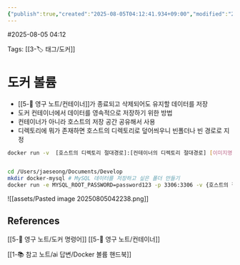 ```yaml
---
{"publish":true,"created":"2025-08-05T04:12:41.934+09:00","modified":"2025-08-06T21:03:23.259+09:00","cssclasses":""}
---
```


#2025-08-05 04:12

Tags: [[3-🏷️ 태그/도커]]

# 도커 볼륨
- [[5-💎 영구 노트/컨테이너]]가 종료되고 삭제되어도 유지할 데이터를 저장
- 도커 컨테이너에서 데이터를 영속적으로 저장하기 위한 방법
- 컨테이너가 아니라 호스트의 저장 공간 공유해서 사용
- 디렉토리에 뭐가 존재하면 호스트의 디렉토리로 덮어씌우니 빈폴더나 빈 경로로 지정
```bash
docker run -v  [호스트의 디렉토리 절대경로]:[컨테이너의 디렉토리 절대경로] [이미지명]:[태그명]


cd /Users/jaeseong/Documents/Develop 
mkdir docker-mysql # MySQL 데이터를 저장하고 싶은 폴더 만들기 
docker run -e MYSQL_ROOT_PASSWORD=password123 -p 3306:3306 -v {호스트의 절대경로}/mysql_data:/var/lib/my 
```
![[assets/Pasted image 20250805042238.png]]
## References
[[5-💎 영구 노트/도커 명령어]]
[[5-💎 영구 노트/컨테이너]]

[[1-📚 참고 노트/ai 답변/Docker 볼륨 핸드북]]
